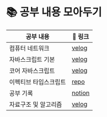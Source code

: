 # 📚 공부 내용 모아두기


| 공부 내용  |  🔗 링크    | 
| ----- | --------------------- | 
| 컴퓨터 네트워크 |   [velog](https://velog.io/@soy0830/series/%EC%BB%B4%ED%93%A8%ED%84%B0-%EB%84%A4%ED%8A%B8%EC%9B%8C%ED%81%AC)    |
| 자바스크립트 기본 |   [velog](https://velog.io/@soy0830/series/Javascript)      |
| 코어 자바스크립트 |   [velog](https://velog.io/@soy0830/series/%EC%BD%94%EC%96%B4-%EC%9E%90%EB%B0%94%EC%8A%A4%ED%81%AC%EB%A6%BD%ED%8A%B8)      |
| 이펙티브 타입스크립트 |   [repo](https://github.com/effective-typescript-study/effective-typescript)      |
| 공부 기록 | [notion](https://exultant-almond-af2.notion.site/94063ef82274492390669d1ef721f70d)      |
| 자료구조 및 알고리즘 | [velog](https://velog.io/@soy0830/series/%EC%BD%94%EB%94%A9%ED%85%8C%EC%8A%A4%ED%8A%B8)      |
    
 
